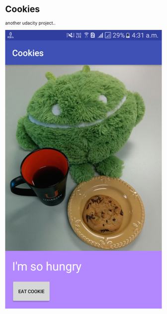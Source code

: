 # Cookies
another udacity project..

<img src="https://github.com/bipuldevashish/Cookies/blob/master/cookie.png">

